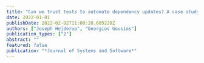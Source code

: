 ```yaml
---
title: "Can we trust tests to automate dependency updates? A case study of Java Projects"
date: 2022-01-01
publishDate: 2022-02-02T11:00:28.005220Z
authors: ["Joseph Hejderup", "Georgios Gousios"]
publication_types: ["2"]
abstract: ""
featured: false
publication: "*Journal of Systems and Software*"
---
```


